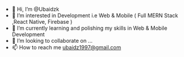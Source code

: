 - 👋 Hi, I’m @Ubaidzk
- 👀 I’m interested in Development i.e Web & Mobile ( Full MERN Stack ,React Native, Firebase )
- 🌱 I’m currently learning and polishing my skills in Web & Mobile Development
- 💞️ I’m looking to collaborate on ...
- 📫 How to reach me ubaidz1997@gmail.com

<!---
Ubaidzk/Ubaidzk is a ✨ special ✨ repository because its `README.md` (this file) appears on your GitHub profile.
You can click the Preview link to take a look at your changes.
--->

